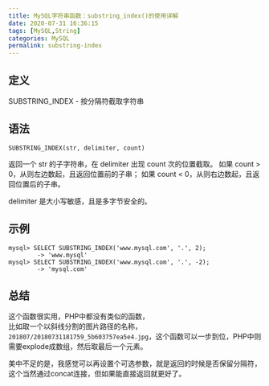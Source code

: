 ```yaml
---
title: MySQL字符串函数：substring_index()的使用详解
date: 2020-07-31 16:36:15
tags: [MySQL,String]
categories: MySQL
permalink: substring-index
---
```

## 定义
SUBSTRING_INDEX - 按分隔符截取字符串
## 语法
```
SUBSTRING_INDEX(str, delimiter, count)
```
返回一个 str 的子字符串，在 delimiter 出现 count 次的位置截取。
如果 count > 0，从则左边数起，且返回位置前的子串；
如果 count < 0，从则右边数起，且返回位置后的子串。

delimiter 是大小写敏感，且是多字节安全的。

## 示例
```
mysql> SELECT SUBSTRING_INDEX('www.mysql.com', '.', 2);
        -> 'www.mysql'
mysql> SELECT SUBSTRING_INDEX('www.mysql.com', '.', -2);
        -> 'mysql.com'
```
## 总结
这个函数很实用，PHP中都没有类似的函数，  
比如取一个以斜线分割的图片路径的名称，`201807/20180731181759_5b603757ea5e4.jpg`，这个函数可以一步到位，PHP中则需要explode成数组，然后取最后一个元素。

美中不足的是，我感觉可以再设置个可选参数，就是返回的时候是否保留分隔符，这个当然通过concat连接，但如果能直接返回就更好了。
